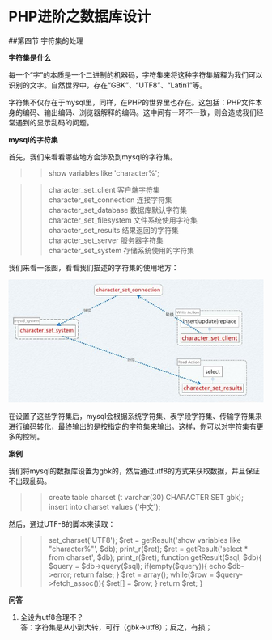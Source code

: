 PHP进阶之数据库设计
=======

##第四节 字符集的处理  

**字符集是什么**

每一个“字”的本质是一个二进制的机器码，字符集来将这种字符集解释为我们可以识别的文字。自然世界中，存在“GBK”、“UTF8”、“Latin1”等。

字符集不仅存在于mysql里，同样，在PHP的世界里也存在。这包括：PHP文件本身的编码、输出编码、浏览器解释的编码。这中间有一环不一致，则会造成我们经常遇到的显示乱码的问题。

**mysql的字符集**

首先，我们来看看哪些地方会涉及到mysql的字符集。

>> show variables like 'character%';
 
>> character\_set\_client 客户端字符集  
>> character\_set\_connection 连接字符集  
>> character\_set\_database 数据库默认字符集  
>> character\_set\_filesystem 文件系统使用字符集  
>> character\_set\_results 结果返回的字符集  
>> character\_set\_server 服务器字符集  
>> character\_set\_system 存储系统使用的字符集

我们来看一张图，看看我们描述的字符集的使用地方：

![mysql里字符集结构](img.gif)

在设置了这些字符集后，mysql会根据系统字符集、表字段字符集、传输字符集来进行编码转化，最终输出的是按指定的字符集来输出。这样，你可以对字符集有更多的控制。

**案例**

我们将mysql的数据库设置为gbk的，然后通过utf8的方式来获取数据，并且保证不出现乱码。

>> create table charset (t varchar(30) CHARACTER SET gbk);  
>	insert into charset values ('中文');

然后，通过UTF-8的脚本来读取：

>> <?php  
>> //include '../shadow/Shadow.php';  
>> //文件是UTF-8编码的     
>> $db = new mysqli('127.0.0.1', 'root', '', 'lesson', 3306);  
>> $db->set_charset('UTF8');  
>> $ret = getResult('show variables like "character%"', $db);
>> print_r($ret);  
>>   
>> $ret = getResult('select * from charset', $db);  
>> print_r($ret);  
>>   
>> function getResult($sql, $db){  
>> $query = $db->query($sql);  
>> 	if(empty($query)){  
>> 		echo $db->error;  
>> 		return false;  
>> 	}  
>> 	$ret = array();  
>> 	while($row = $query->fetch_assoc()){  
>> 		$ret[] = $row;  
>> 	}  
>> 	return $ret;  
>> }  

**问答**

1. 全设为utf8合理不？  
	答：字符集是从小到大转，可行（gbk->utf8）；反之，有损；